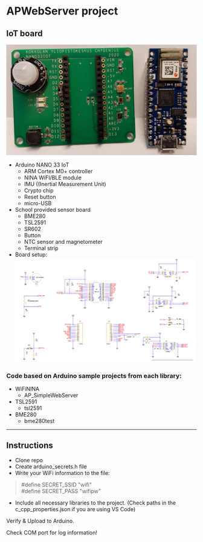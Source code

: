 # APWebServer project
## IoT board
![Arduino NANO 33 IoT](/img/img1.png)
- Arduino NANO 33 IoT
  - ARM Cortex M0+ controller
  - NINA WiFI/BLE module
  - IMU ((Inertial Measurement Unit)
  - Crypto chip
  - Reset button
  - micro-USB
- School provided sensor board
  - BME280
  - TSL2591
  - SR602
  - Button
  - NTC sensor and magnetometer
  - Terminal strip
 - Board setup:
 ![Setup](/img/img2.png)
### Code based on Arduino sample projects from each library:
- WiFiNINA
  - AP_SimpleWebServer
- TSL2591
  - tsl2591
- BME280
  - bme280test
---
## Instructions
- Clone repo
- Create arduino_secrets.h file
- Write your WiFi information to the file:

> #define SECRET_SSID "wifi"\
> #define SECRET_PASS "wifipw"

- Include all necessary libraries to the project. (Check paths in the c_cpp_properties.json if you are using VS Code) 

Verify & Upload to Arduino.

Check COM port for log information!
